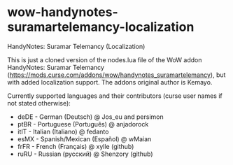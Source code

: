 # wow-handynotes-suramartelemancy-localization
HandyNotes: Suramar Telemancy (Localization)

This is just a cloned version of the nodes.lua file of the WoW addon HandyNotes: Suramar Telemancy (https://mods.curse.com/addons/wow/handynotes_suramartelemancy), but with added localization support. The addons original author is Kemayo.

Currently supported languages and their contributors (curse user names if not stated otherwise):

* deDE - German (Deutsch) @ Jos_eu and persimon
* ptBR - Portuguese (Português) @ anjadorock
* itIT - Italian (Italiano) @ fedanto
* esMX - Spanish/Mexican (Español) @ wMaian
* frFR - French (Français) @ xylle (github)
* ruRU - Russian (русский) @ Shenzory (github)

